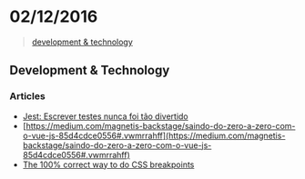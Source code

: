 # 02/12/2016

> [development & technology](#development--technology)


## Development & Technology

### Articles
- [Jest: Escrever testes nunca foi tão divertido](https://medium.com/@oieduardorabelo/jest-escrever-testes-nunca-foi-t%C3%A3o-divertido-5f0e1950ba10#.akfgk5skw)
- [https://medium.com/magnetis-backstage/saindo-do-zero-a-zero-com-o-vue-js-85d4cdce0556#.vwmrrahff](https://medium.com/magnetis-backstage/saindo-do-zero-a-zero-com-o-vue-js-85d4cdce0556#.vwmrrahff)
- [The 100% correct way to do CSS breakpoints](https://medium.freecodecamp.com/the-100-correct-way-to-do-css-breakpoints-88d6a5ba1862#.q2c8lzs6a)